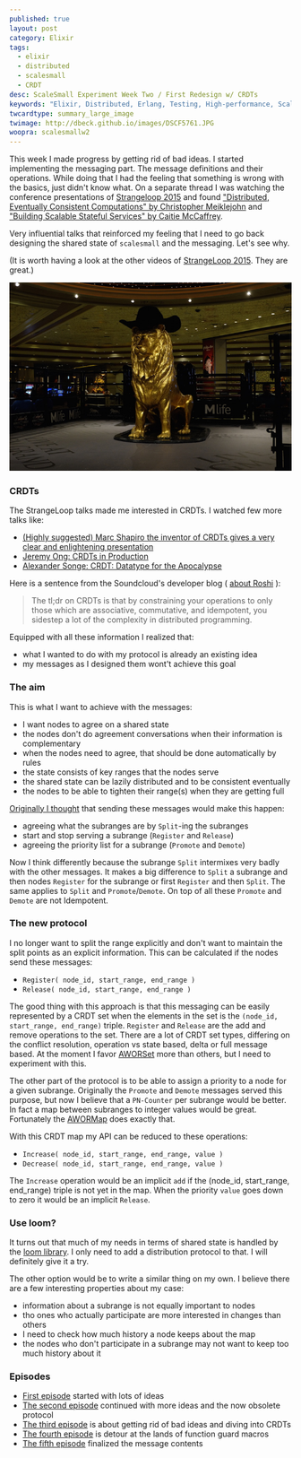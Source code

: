 ```yaml
---
published: true
layout: post
category: Elixir
tags: 
  - elixir
  - distributed
  - scalesmall
  - CRDT
desc: ScaleSmall Experiment Week Two / First Redesign w/ CRDTs
keywords: "Elixir, Distributed, Erlang, Testing, High-performance, Scalable, CRDT"
twcardtype: summary_large_image
twimage: http://dbeck.github.io/images/DSCF5761.JPG
woopra: scalesmallw2
---
```


This week I made progress by getting rid of bad ideas. I started implementing the messaging part. The message definitions and their operations. While doing that I had the feeling that something is wrong with the basics, just didn't know what. On a separate thread I was watching the conference presentations of [Strangeloop 2015](http://www.thestrangeloop.com/2015/sessions.html) and found ["Distributed, Eventually Consistent Computations" by Christopher Meiklejohn](https://www.youtube.com/watch?v=lsKaNDj4TrE) and ["Building Scalable Stateful Services" by Caitie McCaffrey](https://www.youtube.com/watch?v=H0i_bXKwujQ).

Very influential talks that reinforced my feeling that I need to go back designing the shared state of ```scalesmall``` and the messaging. Let's see why.

(It is worth having a look at the other videos of [StrangeLoop 2015](http://www.thestrangeloop.com/2015/sessions.html). They are great.)

![CRDT](/images/DSCF5761.JPG)

### CRDTs

The StrangeLoop talks made me interested in CRDTs. I watched few more talks like:

- [(Highly suggested) Marc Shapiro the inventor of CRDTs gives a very clear and enlightening presentation](https://www.youtube.com/watch?v=ebWVLVhiaiY)
- [Jeremy Ong: CRDTs in Production](https://www.youtube.com/watch?v=PdCZXLEh788)
- [Alexander Songe: CRDT: Datatype for the Apocalypse](https://www.youtube.com/watch?v=txD1tfyIIvY)


Here is a sentence from the Soundcloud's developer blog ( [about Roshi](https://developers.soundcloud.com/blog/roshi-a-crdt-system-for-timestamped-events) ):

> The tl;dr on CRDTs is that by constraining your operations to only those which are associative, commutative, and idempotent, you sidestep a lot of the complexity in distributed programming.

Equipped with all these information I realized that:

- what I wanted to do with my protocol is already an existing idea
- my messages as I designed them wont't achieve this goal

### The aim

This is what I want to achieve with the messages:

- I want nodes to agree on a shared state
- the nodes don't do agreement conversations when their information is complementary
- when the nodes need to agree, that should be done automatically by rules
- the state consists of key ranges that the nodes serve
- the shared state can be lazily distributed and to be consistent eventually
- the nodes to be able to tighten their range(s) when they are getting full

[Originally I thought](/Scalesmall-W1-Combininig-Events/) that sending these messages would make this happen:

- agreeing what the subranges are by ```Split```-ing the subranges
- start and stop serving a subrange (```Register``` and  ```Release```)
- agreeing the priority list for a subrange (```Promote``` and ```Demote```)

Now I think differently because the subrange ```Split``` intermixes very badly with the other messages. It makes a big difference to ```Split``` a subrange and then nodes ```Register``` for the subrange or first ```Register``` and then ```Split```. The same applies to ```Split``` and ```Promote```/```Demote```. On top of all these ```Promote``` and ```Demote``` are not Idempotent. 

### The new protocol

I no longer want to split the range explicitly and don't want to maintain the split points as an explicit information. This can be calculated if the nodes send these messages:

- ```Register( node_id, start_range, end_range )```
- ```Release( node_id, start_range, end_range )```

The good thing with this approach is that this messaging can be easily represented by a CRDT set when the elements in the set is the ```(node_id, start_range, end_range)``` triple. ```Register``` and ```Release``` are the add and remove operations to the set. There are a lot of CRDT set types, differing on the conflict resolution, operation vs state based, delta or full message based. At the moment I favor [AWORSet](https://github.com/asonge/loom/blob/master/lib/loom/aworset.ex) more than others, but I need to experiment with this.

The other part of the protocol is to be able to assign a priority to a node for a given subrange. Originally the ```Promote``` and ```Demote``` messages served this purpose, but now I believe that a ```PN-Counter``` per subrange would be better. In fact a map between subranges to integer values would be great. Fortunately the [AWORMap](https://github.com/asonge/loom/blob/master/lib/loom/awormap.ex) does exactly that.

With this CRDT map my API can be reduced to these operations:

- ```Increase( node_id, start_range, end_range, value )```
- ```Decrease( node_id, start_range, end_range, value )```

The ```Increase``` operation would be an implicit ```add``` if the (node_id, start_range, end_range) triple is not yet in the map. When the priority ```value``` goes down to zero it would be an implicit ```Release```.

### Use loom?

It turns out that much of my needs in terms of shared state is handled by the [loom library](https://github.com/asonge/loom). I only need to add a distribution protocol to that. I will definitely give it a try.

The other option would be to write a similar thing on my own. I believe there are a few interesting properties about my case:

- information about a subrange is not equally important to nodes
- tho ones who actually participate are more interested in changes than others
- I need to check how much history a node keeps about the map
- the nodes who don't participate in a subrange may not want to keep too much history about it

### Episodes

- [First episode](/Scalesmall-Experiment-Begins/) started with lots of ideas
- [The second episode](/Scalesmall-W1-Combininig-Events/) continued with more ideas and the now obsolete protocol
- [The third episode](/Scalesmall-W2-First-Redesign/) is about getting rid of bad ideas and diving into CRDTs
- [The fourth episode](/Scalesmall-W3-Elixir-Macro-Guards/) is detour at the lands of function guard macros
- [The fifth episode](/Scalesmall-W4-Message-Contents-Finalized/) finalized the message contents
